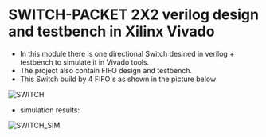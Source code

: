 # SWITCH-PACKET 2X2 verilog design and testbench in Xilinx Vivado 
- In this module there is one directional Switch desined in verilog + testbench to simulate it in Vivado tools.
- The project also contain FIFO design and testbench. 
- This Switch build by 4 FIFO's as shown in the picture below

![SWITCH](https://user-images.githubusercontent.com/57755536/195118996-d06af3fd-70b3-4b76-8ec8-7e3d5fe7ca8b.png)

- simulation results:

![SWITCH_SIM](https://user-images.githubusercontent.com/57755536/195120588-870c861e-bf1a-43ee-bb7b-b1672f10df5a.png)
